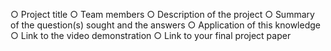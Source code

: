 ○ Project title
○ Team members
○ Description of the project
○ Summary of the question(s) sought and the answers
○ Application of this knowledge
○ Link to the video demonstration
○ Link to your final project paper